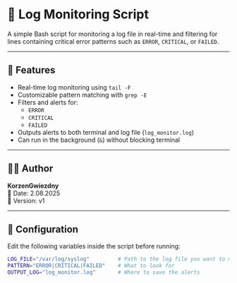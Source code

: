# 📡 Log Monitoring Script

A simple Bash script for monitoring a log file in real-time and filtering for lines containing critical error patterns such as `ERROR`, `CRITICAL`, or `FAILED`.

---

## 📌 Features

- Real-time log monitoring using `tail -F`
- Customizable pattern matching with `grep -E`
- Filters and alerts for:
  - `ERROR`
  - `CRITICAL`
  - `FAILED`
- Outputs alerts to both terminal and log file (`log_monitor.log`)
- Can run in the background (`&`) without blocking terminal

---

## 🧑‍💻 Author

**KorzenGwiezdny**  
📅 Date: 2.08.2025  
🧪 Version: v1

---

## 🔧 Configuration

Edit the following variables inside the script before running:

```bash
LOG_FILE="/var/log/syslog"         # Path to the log file you want to monitor
PATTERN="ERROR|CRITICAL|FAILED"    # What to look for
OUTPUT_LOG="log_monitor.log"       # Where to save the alerts

